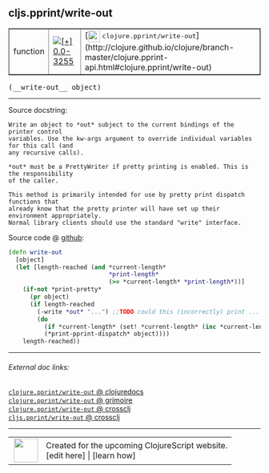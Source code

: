 ## cljs.pprint/write-out



 <table border="1">
<tr>
<td>function</td>
<td><a href="https://github.com/cljsinfo/cljs-api-docs/tree/0.0-3255"><img valign="middle" alt="[+] 0.0-3255" title="Added in 0.0-3255" src="https://img.shields.io/badge/+-0.0--3255-lightgrey.svg"></a> </td>
<td>
[<img height="24px" valign="middle" src="http://i.imgur.com/1GjPKvB.png"> <samp>clojure.pprint/write-out</samp>](http://clojure.github.io/clojure/branch-master/clojure.pprint-api.html#clojure.pprint/write-out)
</td>
</tr>
</table>


 <samp>
(__write-out__ object)<br>
</samp>

---





Source docstring:

```
Write an object to *out* subject to the current bindings of the printer control
variables. Use the kw-args argument to override individual variables for this call (and
any recursive calls).

*out* must be a PrettyWriter if pretty printing is enabled. This is the responsibility
of the caller.

This method is primarily intended for use by pretty print dispatch functions that
already know that the pretty printer will have set up their environment appropriately.
Normal library clients should use the standard "write" interface. 
```


Source code @ [github](https://github.com/clojure/clojurescript/blob/r1.7.48/src/main/cljs/cljs/pprint.cljs#L724-L746):

```clj
(defn write-out
  [object]
  (let [length-reached (and *current-length*
                            *print-length*
                            (>= *current-length* *print-length*))]
    (if-not *print-pretty*
      (pr object)
      (if length-reached
        (-write *out* "...") ;;TODO could this (incorrectly) print ... on the next line?
        (do
          (if *current-length* (set! *current-length* (inc *current-length*)))
          (*print-pprint-dispatch* object))))
    length-reached))
```

<!--
Repo - tag - source tree - lines:

 <pre>
clojurescript @ r1.7.48
└── src
    └── main
        └── cljs
            └── cljs
                └── <ins>[pprint.cljs:724-746](https://github.com/clojure/clojurescript/blob/r1.7.48/src/main/cljs/cljs/pprint.cljs#L724-L746)</ins>
</pre>

-->

---



###### External doc links:

[`clojure.pprint/write-out` @ clojuredocs](http://clojuredocs.org/clojure.pprint/write-out)<br>
[`clojure.pprint/write-out` @ grimoire](http://conj.io/store/v1/org.clojure/clojure/1.7.0-beta3/clj/clojure.pprint/write-out/)<br>
[`clojure.pprint/write-out` @ crossclj](http://crossclj.info/fun/clojure.pprint/write-out.html)<br>
[`cljs.pprint/write-out` @ crossclj](http://crossclj.info/fun/cljs.pprint.cljs/write-out.html)<br>

---

 <table>
<tr><td>
<img valign="middle" align="right" width="48px" src="http://i.imgur.com/Hi20huC.png">
</td><td>
Created for the upcoming ClojureScript website.<br>
[edit here] | [learn how]
</td></tr></table>

[edit here]:https://github.com/cljsinfo/cljs-api-docs/blob/master/cljsdoc/cljs.pprint/write-out.cljsdoc
[learn how]:https://github.com/cljsinfo/cljs-api-docs/wiki/cljsdoc-files

<!--

This information was too distracting to show to readers, but I'll leave it
commented here since it is helpful to:

- pretty-print the data used to generate this document
- and show how to retrieve that data



The API data for this symbol:

```clj
{:ns "cljs.pprint",
 :name "write-out",
 :signature ["[object]"],
 :history [["+" "0.0-3255"]],
 :type "function",
 :full-name-encode "cljs.pprint/write-out",
 :source {:code "(defn write-out\n  [object]\n  (let [length-reached (and *current-length*\n                            *print-length*\n                            (>= *current-length* *print-length*))]\n    (if-not *print-pretty*\n      (pr object)\n      (if length-reached\n        (-write *out* \"...\") ;;TODO could this (incorrectly) print ... on the next line?\n        (do\n          (if *current-length* (set! *current-length* (inc *current-length*)))\n          (*print-pprint-dispatch* object))))\n    length-reached))",
          :title "Source code",
          :repo "clojurescript",
          :tag "r1.7.48",
          :filename "src/main/cljs/cljs/pprint.cljs",
          :lines [724 746]},
 :full-name "cljs.pprint/write-out",
 :clj-symbol "clojure.pprint/write-out",
 :docstring "Write an object to *out* subject to the current bindings of the printer control\nvariables. Use the kw-args argument to override individual variables for this call (and\nany recursive calls).\n\n*out* must be a PrettyWriter if pretty printing is enabled. This is the responsibility\nof the caller.\n\nThis method is primarily intended for use by pretty print dispatch functions that\nalready know that the pretty printer will have set up their environment appropriately.\nNormal library clients should use the standard \"write\" interface. "}

```

Retrieve the API data for this symbol:

```clj
;; from Clojure REPL
(require '[clojure.edn :as edn])
(-> (slurp "https://raw.githubusercontent.com/cljsinfo/cljs-api-docs/catalog/cljs-api.edn")
    (edn/read-string)
    (get-in [:symbols "cljs.pprint/write-out"]))
```

-->
